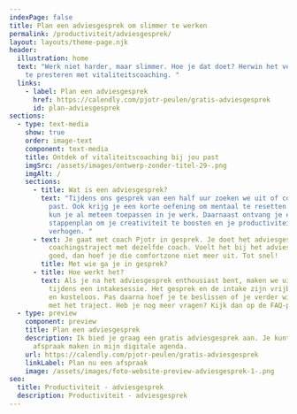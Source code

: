 ```yaml
---
indexPage: false
title: Plan een adviesgesprek om slimmer te werken
permalink: /productiviteit/adviesgesprek/
layout: layouts/theme-page.njk
header:
  illustration: home
  text: "Werk niet harder, maar slimmer. Hoe je dat doet? Herwin het vermogen om
    te presteren met vitaliteitscoaching. "
  links:
    - label: Plan een adviesgesprek
      href: https://calendly.com/pjotr-peulen/gratis-adviesgesprek
      id: plan-adviesgesprek
sections:
  - type: text-media
    show: true
    order: image-text
    component: text-media
    title: Ontdek of vitaliteitscoaching bij jou past
    imgSrc: /assets/images/ontwerp-zonder-titel-29-.png
    imgAlt: /
    sections:
      - title: Wat is een adviesgesprek?
        text: "Tijdens ons gesprek van een half uur zoeken we uit of coaching bij jou
          past. Ook krijg je een korte oefening om mentaal te resetten – deze
          kun je al meteen toepassen in je werk. Daarnaast ontvang je een
          stappenplan om je creativiteit te boosten en je productiviteit te
          verhogen. "
      - text: Je gaat met coach Pjotr in gesprek. Je doet het adviesgesprek en het hele
          coachingstraject met dezelfde coach. Voelt het bij het adviesgesprek
          goed, dan hoef je die comfortzone niet meer uit. Tot snel!
        title: Met wie ga je in gesprek?
      - title: Hoe werkt het?
        text: Als je na het adviesgesprek enthousiast bent, maken we uitgebreid kennis
          tijdens een intakesessie. Het gesprek en de intake zijn vrijblijvend
          en kosteloos. Pas daarna hoef je te beslissen of je verder wil gaan
          met het traject. Heb je nog meer vragen? Kijk dan op de FAQ-pagina.
  - type: preview
    component: preview
    title: Plan een adviesgesprek
    description: Ik bied je graag een gratis adviesgesprek aan. Je kunt direct een
      afspraak maken in mijn digitale agenda.
    url: https://calendly.com/pjotr-peulen/gratis-adviesgesprek
    linkLabel: Plan nu een afspraak
    image: /assets/images/foto-website-preview-adviesgesprek-1-.png
seo:
  title: Productiviteit - adviesgesprek
  description: Productiviteit - adviesgesprek
---
```

